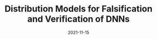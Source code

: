 ---
title: "Distribution Models for Falsification and Verification of DNNs"
date: 2021-11-15
venue: "2021 36th IEEE/ACM International Conference on Automated Software Engineering (ASE)"
paperurl: 
authors: "Felipe Toledo, David Shriver, Sebastian G Elbaum and Matthew B Dwyer"
---